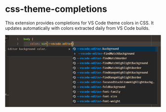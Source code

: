 # css-theme-completions

This extension provides completions for VS Code theme colors in CSS. It updates automatically with colors extracted daily from VS Code builds.

![](/screenshot.png)
